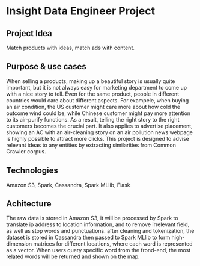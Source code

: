 # Insight Data Engineer Project

## Project Idea

Match products with ideas, match ads with content.

## Purpose & use cases

When selling a products, making up a beautiful story is usually quite important, but it is not always easy for marketing department to come up with a nice story to tell. Even for the same product, people in different countries would care about different aspects. For exampele, when buying an air condition, the US customer might care more about how cold the outcome wind could be, while Chinese customer might pay more attention to its air-purify functions. As a result, telling the right story to the right customers becomes the crucial part. It also applies to advertise placement, showing an AC with an air-cleaning story on an air pollution news webpage is highly possible to attract more clicks. This project is designed to advise relevant ideas to any entities by extracting similarities from Common Crawler corpus. 

## Technologies

Amazon S3, Spark, Cassandra, Spark MLlib, Flask

## Achitecture

The raw data is stored in Amazon S3, it will be processed by Spark to translate ip address to location information, and to remove irrelevant field, as well as stop words and punctuations. after cleaning and tokenization, the dataset is stored in Cassandra then passed to Spark MLlib to form high-dimension matrices for different locations, where each word is represented as a vector. When users query specific word from the frond-end, the most related words will be returned and shown on the map.
